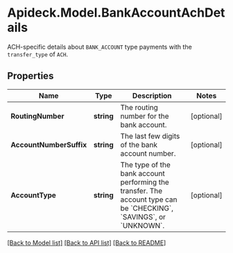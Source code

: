 # Apideck.Model.BankAccountAchDetails
ACH-specific details about `BANK_ACCOUNT` type payments with the `transfer_type` of `ACH`.

## Properties

Name | Type | Description | Notes
------------ | ------------- | ------------- | -------------
**RoutingNumber** | **string** | The routing number for the bank account. | [optional] 
**AccountNumberSuffix** | **string** | The last few digits of the bank account number. | [optional] 
**AccountType** | **string** | The type of the bank account performing the transfer. The account type can be &#x60;CHECKING&#x60;, &#x60;SAVINGS&#x60;, or &#x60;UNKNOWN&#x60;. | [optional] 

[[Back to Model list]](../README.md#documentation-for-models) [[Back to API list]](../README.md#documentation-for-api-endpoints) [[Back to README]](../README.md)


